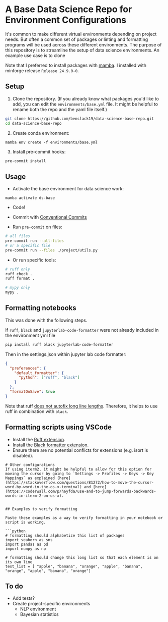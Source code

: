 # A Base Data Science Repo for Environment Configurations

It's common to make different virtual environments depending on project needs. But often a common set of packages or linting and formatting programs will be used across these different environments. The purpose of this repository is to streamline the setup of data science environments. An example use case is to clone 

Note that I preferred to install packages with [mamba](https://mamba.readthedocs.io/en/latest/index.html). I installed with minforge release `Release 24.9.0-0`.

## Setup

1. Clone the repository. (If you already know what packages you'd like to add, you can edit the `environments/base.yml` file. It might be helpful to rename both the repo and the yaml file itself.)

```sh
git clone https://github.com/benslack19/data-science-base-repo.git
cd data-science-base-repo
```

2. Create conda environment:

`mamba env create -f environments/base.yml`

3. Install pre-commit hooks:

```sh
pre-commit install
```


## Usage

- Activate the base environment for data science work:

`mamba activate ds-base`

- Code!

- Commit with [Conventional Commits](https://www.conventionalcommits.org/en/v1.0.0/#specification)

- Run `pre-commit` on files:
```sh
# all files
pre-commit run --all-files
# or a specific file
pre-commit run --files ./project/utils.py
```

- Or run specific tools:
```sh
# ruff only
ruff check .
ruff format . 

# mypy only
mypy .
```



## Formatting notebooks

This was done with the following steps.

If `ruff`, `black` and `jupyterlab-code-formatter` were not already included in the environment yml file
```sh
pip install ruff black jupyterlab-code-formatter
```

Then in the settings.json within jupyter lab code formatter:

```json
{
  "preferences": {
    "default_formatter": {
      "python": ["ruff", "black"]
    }
  },
  "formatOnSave": true
}
```

Note that ruff [does not autofix long line lengths](https://stackoverflow.com/questions/76771858/ruff-does-not-autofix-line-too-long-violation). Therefore, it helps to use ruff in combination with `black`.

## Formatting scripts using VSCode
- Install the [Ruff extension](https://marketplace.visualstudio.com/items?itemName=charliermarsh.ruff).
- Install the [Black formatter extension](https://marketplace.visualstudio.com/items?itemName=ms-python.black-formatter).
- Ensure there are no potential conflicts for extensions (e.g. isort is disabled).

```
# Other configurations
If using iterm2, it might be helpful to allow for this option for moving the cursor by going to `Settings -> Profiles -> Keys -> Key Mappings` as explained [here](https://stackoverflow.com/questions/81272/how-to-move-the-cursor-word-by-word-in-the-os-x-terminal) and [here](https://coderwall.com/p/h6yfda/use-and-to-jump-forwards-backwards-words-in-iterm-2-on-os-x).


## Examples to verify formatting

Paste these examples as a way to verify formatting in your notebook or script is working.

```python
# formatting should alphabetize this list of packages
import seaborn as sns
import pandas as pd
import numpy as np

# formatting should change this long list so that each element is on its own line
test_list = [ "apple", "banana", "orange", "apple", "banana", "orange", "apple", "banana", "orange"]
```



## To do
- Add tests?
- Create project-specific environments
    - NLP environment
    - Bayesian statistics
